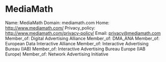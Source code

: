 
# MediaMath

Name: MediaMath
Domain: mediamath.com
Home: http://www.mediamath.com/
Privacy_policy: http://www.mediamath.com/privacy-policy/
Email: privacy@mediamath.com
Member_of: Digital Advertising Alliance
Member_of: DMA_ANA
Member_of: European Data Interactive Alliance
Member_of: Interactive Advertising Bureau (IAB)
Member_of: Interactive Advertising Bureau Europe (IAB Europe)
Member_of: Network Advertising Initiative
